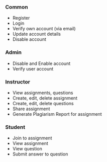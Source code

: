 ### Common
- Register
- Login
- Verify own account (via email)
- Update account details
- Disable account

### Admin
- Disable and Enable account
- Verify user account

### Instructor
- View assignments, questions
- Create, edit, delete assignment
- Create, edit, delete questions
- Share assignment
- Generate Plagiarism Report for assignment

### Student
- Join to assignment 
- View assignment
- View question
- Submit answer to question
